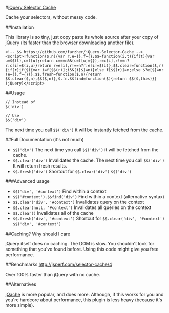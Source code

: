 #[jQuery Selector Cache](https://raw.github.com/farzher/jQuery-Selector-Cache/master/jquery.$$.min.js)

Cache your selectors, without messy code.






##Installation

This library is so tiny, just copy paste its whole source after your copy of jQuery (its faster than the browser downloading another file).

    <!-- $$ https://github.com/farzher/jQuery-Selector-Cache -->
    <script>!function($,n){var r,e={},f={};$$=function(i,t){if(t){var u=$$(t),c=f[u];return c===n&&(c=f[u]={}),r=c[i],r!==n?r:c[i]=$(i,u)}return r=e[i],r!==n?r:e[i]=$(i)},$$.clear=function($,r){if(r)if($){var i=f[$$(r)];i&&(i[$]=n)}else f[$$(r)]=n;else $?e[$]=n:(e={},f={})},$$.fresh=function($,n){return $$.clear($,n),$$($,n)},$.fn.$$find=function($){return $$($,this)}}(jQuery)</script>






##Usage

    // Instead of
    $('div')

    // Use
    $$('div')

The next time you call `$$('div')` it will be instantly fetched from the cache.






##Full Documentation (it's not much)

 - `$$('div')` The next time you call `$$('div')` it will be fetched from the cache.
 - `$$.clear('div')` Invalidates the cache. The next time you call `$$('div')` It will return fresh results.
 - `$$.fresh('div')` Shortcut for `$$.clear('div')` `$$('div')`

###Advanced usage
 - `$$('div', '#context')` Find within a context
 - `$$('#context').$$find('div')` Find within a context (alternative syntax)
 - `$$.clear('div', '#context')` Invalidates query on the context
 - `$$.clear(null, '#context')` Invalidates all queries on the context
 - `$$.clear()` Invalidates all of the cache
 - `$$.fresh('div', '#context')` Shortcut for `$$.clear('div', '#context')` `$$('div', '#context')`





##Caching? Why should I care

jQuery itself does no caching. The DOM is slow. You shouldn't look for something that you've found before. Using this code might give you free performance.





##Benchmarks http://jsperf.com/selector-cache/4

Over 100% faster than jQuery with no cache.





##Alternatives

[jQache](https://github.com/danwit/jQache) is more popular, and does more. Although, if this works for you and you're hardcore about performance, this plugin is less heavy (because it's more simple).
